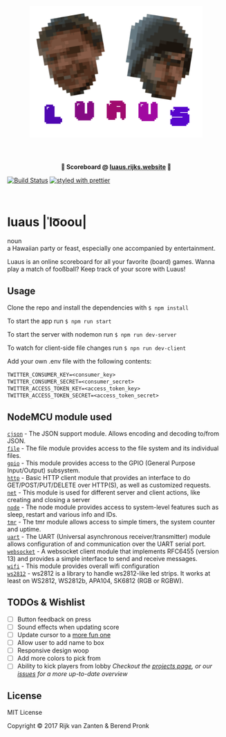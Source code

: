 <h1 align="center">
	<img width="400" src="media/logo.png" alt="Logo">
	<br>
	<br>
</h1>

<p align="center">
	<b>🚨 Scoreboard @ <a href="http://luaus.rijks.website">luaus.rijks.website</a> 🚨</b>
</p>

[![Build Status](https://semaphoreci.com/api/v1/rijkvanzanten/luaus/branches/master/shields_badge.svg)](https://semaphoreci.com/rijkvanzanten/luaus)
[![styled with prettier](https://img.shields.io/badge/styled_with-prettier-ff69b4.svg)](https://github.com/prettier/prettier)

<br>

# **luaus** |ˈlo͞oou|  
noun  
a Hawaiian party or feast, especially one accompanied by entertainment.

Luaus is an online scoreboard for all your favorite (board) games. Wanna play a match of fooßball? Keep track of your score with Luaus!


## Usage

Clone the repo and install the dependencies with
`$ npm install`

To start the app run
`$ npm run start`

To start the server with nodemon run
`$ npm run dev-server`

To watch for client-side file changes run
`$ npn run dev-client`

Add your own .env file with the following contents:
```
TWITTER_CONSUMER_KEY=<consumer_key>
TWITTER_CONSUMER_SECRET=<consumer_secret>
TWITTER_ACCESS_TOKEN_KEY=<access_token_key>
TWITTER_ACCESS_TOKEN_SECRET=<access_token_secret>
```

## NodeMCU module used
[`cjson`](https://nodemcu.readthedocs.io/en/master/en/modules/cjson/) - The JSON support module. Allows encoding and decoding to/from JSON.  
[`file`](https://nodemcu.readthedocs.io/en/master/en/modules/file/) - The file module provides access to the file system and its individual files.  
[`gpio`](https://nodemcu.readthedocs.io/en/master/en/modules/gpio/) - This module provides access to the GPIO (General Purpose Input/Output) subsystem.  
[`http`](https://nodemcu.readthedocs.io/en/master/en/modules/http/) - Basic HTTP client module that provides an interface to do GET/POST/PUT/DELETE over HTTP(S), as well as customized requests.  
[`net`](https://nodemcu.readthedocs.io/en/master/en/modules/net/) - This module is used for different server and client actions, like creating and closing a server  
[`node`](https://nodemcu.readthedocs.io/en/master/en/modules/node/) - The node module provides access to system-level features such as sleep, restart and various info and IDs.  
[`tmr`](https://nodemcu.readthedocs.io/en/master/en/modules/tmr/) - The tmr module allows access to simple timers, the system counter and uptime.  
[`uart`](https://nodemcu.readthedocs.io/en/master/en/modules/uart/) - The UART (Universal asynchronous receiver/transmitter) module allows configuration of and communication over the UART serial port.  
[`websocket`](https://nodemcu.readthedocs.io/en/master/en/modules/websocket/) - A websocket client module that implements RFC6455 (version 13) and provides a simple interface to send and receive messages.  
[`wifi`](https://nodemcu.readthedocs.io/en/master/en/modules/wifi/) - This module provides overall wifi configuration  
[`ws2812`](https://nodemcu.readthedocs.io/en/master/en/modules/ws2812/) - ws2812 is a library to handle ws2812-like led strips. It works at least on WS2812, WS2812b, APA104, SK6812 (RGB or RGBW).

## TODOs & Wishlist
-  [ ] Button feedback on press
-  [ ] Sound effects when updating score
-  [ ] Update cursor to a [more fun one](https://previews.123rf.com/images/marigranula/marigranula1203/marigranula120300280/12657766-hand-pointing-up-Stock-Photo-finger.jpg)
-  [ ] Allow user to add name to box
-  [ ] Responsive design woop
-  [ ] Add more colors to pick from
-  [ ] Ability to kick players from lobby
_Checkout the [projects page](https://github.com/rijkvanzanten/luaus/projects/1), or our [issues](https://github.com/rijkvanzanten/luaus/issues) for a more up-to-date overview_

## License
MIT License

Copyright &copy; 2017 Rijk van Zanten & Berend Pronk

